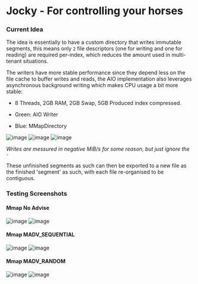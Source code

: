 # Jocky - For controlling your horses


### Current Idea
The idea is essentially to have a custom directory that writes immutable segments, this means only `2` file descriptors (one for writing and one for reading) are required per-index, which reduces the amount used in multi-tenant situations.

The writers have more stable performance since they depend less on the file cache to buffer writes and reads, the AIO implementation also leverages asynchronous background writing which makes CPU usage a bit more stable:

- 8 Threads, 2GB RAM, 2GB Swap, 5GB Produced index compressed.

- Green: AIO Writer
- Blue: MMapDirectory


![image](https://user-images.githubusercontent.com/57491488/207173717-b64bae6b-51e5-4e1b-a293-b8b16b29ec57.png)
![image](https://user-images.githubusercontent.com/57491488/207174299-d75e4215-f865-4494-bd86-e7d9b2a08a4e.png)
![image](https://user-images.githubusercontent.com/57491488/207178010-76b469f4-7044-4868-afd7-654eda6031b2.png)

*Writes are messured in negative MiB/s for some reason, but just ignore the `-`*

These unfinished segments as such can then be exported to a new file as the finished 'segment' as such, with each file re-organised to be contiguous. 

### Testing Screenshots

#### Mmap No Advise
![image](https://user-images.githubusercontent.com/57491488/207358796-bcbd2db0-f4af-4bfd-9d52-a95741d4437f.png)
![image](https://user-images.githubusercontent.com/57491488/207358856-35d7d838-1e82-44c4-a9ee-87b8a8700c6c.png)

#### Mmap MADV_SEQUENTIAL
![image](https://user-images.githubusercontent.com/57491488/207357681-ed8b16e8-9770-49be-8f2c-2b0871f57a23.png)
![image](https://user-images.githubusercontent.com/57491488/207358047-b22fb85c-ea4c-468f-8be9-8724dd6e8d2a.png)

#### Mmap MADV_RANDOM
![image](https://user-images.githubusercontent.com/57491488/207358409-650f8064-bad0-4a41-b2bb-cc66309a838f.png)
![image](https://user-images.githubusercontent.com/57491488/207358477-74185865-11ab-47d1-bce6-7631955efc6f.png)
